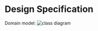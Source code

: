 # Design Specification

Domain model: 
![class diagram](https://github.com/calvin-cs262-Fall2024-TheATeam/Project/blob/docs/design-model/images/DomainModel.drawio.png)
